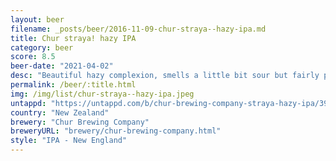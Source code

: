 ```yaml
---
layout: beer
filename: _posts/beer/2016-11-09-chur-straya--hazy-ipa.md
title: Chur straya! hazy IPA
category: beer
score: 8.5
beer-date: "2021-04-02"
desc: "Beautiful hazy complexion, smells a little bit sour but fairly plain. But it tastes like a summer fruit salad, mostly pineapple. Not. Sure why this is made by a kiwi brewery, but it’s good"
permalink: /beer/:title.html
img: /img/list/chur-straya--hazy-ipa.jpeg
untappd: "https://untappd.com/b/chur-brewing-company-straya-hazy-ipa/3962779"
country: "New Zealand"
brewery: "Chur Brewing Company"
breweryURL: "brewery/chur-brewing-company.html"
style: "IPA - New England"
---
```

